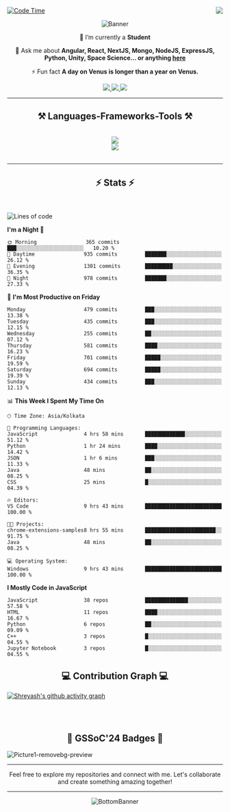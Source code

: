 <div>
 
<img align="right" src="https://visitor-badge.laobi.icu/badge?page_id=shreyash3087.shreyash3087" />

 [![Code Time](https://wakatime.com/badge/user/cd5f70df-e644-46f4-a03b-e1ce78615131.svg)](https://wakatime.com/@cd5f70df-e644-46f4-a03b-e1ce78615131)
 
</div>


<div align="center">
 
![Banner](https://github.com/user-attachments/assets/fe33d289-b057-4d85-ad76-3103802aa9e1)

</div>


<div align="center">
 
 🔭 I’m currently a **Student** 

💬 Ask me about **Angular, React, NextJS, Mongo, NodeJS, ExpressJS, Python, Unity, Space Science... or anything [here](https://github.com/shreyash3087/shreyash3087/issues)**

⚡ Fun fact **A day on Venus is longer than a year on Venus.**

</div>
 
<div align="center"> 
  <a href="mailto:shreyash3087@gmail.com">
    <img src="https://img.shields.io/badge/Gmail-333333?style=for-the-badge&logo=gmail&logoColor=red" />
  </a>
  <a href="https://www.linkedin.com/in/shreyash-srivastava-1a1161280" target="_blank">
    <img src="https://img.shields.io/badge/LinkedIn-0077B5?style=for-the-badge&logo=linkedin&logoColor=white" target="_blank" />
  </a>
  <a href="https://github.com/shreyash3087" target="_blank">
     <img src="https://img.shields.io/badge/Github-FF5722?style=for-the-badge&logo=github&logoColor=white" target="_blank" />
  </a>
</div>
<hr/>
 
<h2 align="center">⚒️ Languages-Frameworks-Tools ⚒️</h2>
<br/>
<div align="center">
    <img src="https://skillicons.dev/icons?i=react,bootstrap,html,css,vscode,github,figma,cpp,vercel,netlify" /><br>
    <img src="https://skillicons.dev/icons?i=tailwind,git,nodejs,python,javascript,typescript,express,firebase,mongodb,nextjs,unity,azure,blender" /><br>
</div>

<br/>
<hr/>

<h2 align="center">⚡ Stats ⚡</h2>

<br>
<div>
 
 
<!--START_SECTION:waka-->
![Lines of code](https://img.shields.io/badge/From%20Hello%20World%20I%27ve%20Written-4.2%20million%20lines%20of%20code-blue)

**I'm a Night 🦉** 

```text
🌞 Morning                365 commits         ███░░░░░░░░░░░░░░░░░░░░░░   10.20 % 
🌆 Daytime                935 commits         ███████░░░░░░░░░░░░░░░░░░   26.12 % 
🌃 Evening                1301 commits        █████████░░░░░░░░░░░░░░░░   36.35 % 
🌙 Night                  978 commits         ███████░░░░░░░░░░░░░░░░░░   27.33 % 
```
📅 **I'm Most Productive on Friday** 

```text
Monday                   479 commits         ███░░░░░░░░░░░░░░░░░░░░░░   13.38 % 
Tuesday                  435 commits         ███░░░░░░░░░░░░░░░░░░░░░░   12.15 % 
Wednesday                255 commits         ██░░░░░░░░░░░░░░░░░░░░░░░   07.12 % 
Thursday                 581 commits         ████░░░░░░░░░░░░░░░░░░░░░   16.23 % 
Friday                   701 commits         █████░░░░░░░░░░░░░░░░░░░░   19.59 % 
Saturday                 694 commits         █████░░░░░░░░░░░░░░░░░░░░   19.39 % 
Sunday                   434 commits         ███░░░░░░░░░░░░░░░░░░░░░░   12.13 % 
```


📊 **This Week I Spent My Time On** 

```text
🕑︎ Time Zone: Asia/Kolkata

💬 Programming Languages: 
JavaScript               4 hrs 58 mins       █████████████░░░░░░░░░░░░   51.12 % 
Python                   1 hr 24 mins        ████░░░░░░░░░░░░░░░░░░░░░   14.42 % 
JSON                     1 hr 6 mins         ███░░░░░░░░░░░░░░░░░░░░░░   11.33 % 
Java                     48 mins             ██░░░░░░░░░░░░░░░░░░░░░░░   08.25 % 
CSS                      25 mins             █░░░░░░░░░░░░░░░░░░░░░░░░   04.39 % 

🔥 Editors: 
VS Code                  9 hrs 43 mins       █████████████████████████   100.00 % 

🐱‍💻 Projects: 
chrome-extensions-samples8 hrs 55 mins       ███████████████████████░░   91.75 % 
Java                     48 mins             ██░░░░░░░░░░░░░░░░░░░░░░░   08.25 % 

💻 Operating System: 
Windows                  9 hrs 43 mins       █████████████████████████   100.00 % 
```

**I Mostly Code in JavaScript** 

```text
JavaScript               38 repos            ██████████████░░░░░░░░░░░   57.58 % 
HTML                     11 repos            ████░░░░░░░░░░░░░░░░░░░░░   16.67 % 
Python                   6 repos             ██░░░░░░░░░░░░░░░░░░░░░░░   09.09 % 
C++                      3 repos             █░░░░░░░░░░░░░░░░░░░░░░░░   04.55 % 
Jupyter Notebook         3 repos             █░░░░░░░░░░░░░░░░░░░░░░░░   04.55 % 
```




<!--END_SECTION:waka-->

</div>

<div>
  <div align="center" ><h2 align="center">💻 Contribution Graph 💻</h2></div>
 
  [![Shreyash's github activity graph](https://github-readme-activity-graph.vercel.app/graph?username=shreyash3087&hide_border=true&theme=github)](https://github.com/ashutosh00710/github-readme-activity-graph)
 
</div>

<br/><br/>

<h2 align="center">🔰 GSSoC'24 Badges 🔰</h2>

![Picture1-removebg-preview](https://github.com/user-attachments/assets/4ece96a5-043a-44df-b51b-40738d3603ff)

<div align="center"> 
  <hr/>
  Feel free to explore my repositories and connect with me. Let's collaborate and create something amazing together!
  <hr/>
</div>

<div align="center">
 
![BottomBanner](https://github.com/user-attachments/assets/7afe064f-9b9f-401d-bec1-35c8625bb3dc)

</div>

